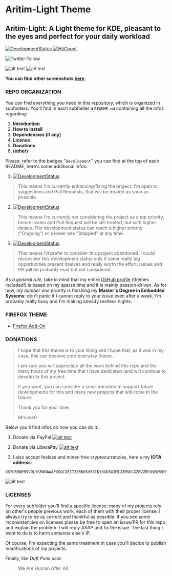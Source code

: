 # Aritim-Light Theme

## Aritim-Light: A Light theme for KDE, pleasant to the eyes and perfect for your daily workload

[![DevelopmentStatus](https://img.shields.io/badge/Development-Ongoing-brightgreen.svg)](https://img.shields.io/badge/Development-Ongoing-brightgreen.svg)
[![HitCount](http://hits.dwyl.com/Mrcuve0/Aritim-Light.svg)](http://hits.dwyl.com/Mrcuve0/Aritim-Light)

![Twitter Follow](https://img.shields.io/twitter/follow/Mrcuve0?label=Follow%20Me%21%20%40Mrcuve0&style=social)


![alt text](https://raw.githubusercontent.com/Mrcuve0/Aritim-Light/master/KDE/screenshots/Ver%3E0.7/Desktop.png)
![alt text](https://raw.githubusercontent.com/Mrcuve0/Aritim-Light/master/KDE/screenshots/Ver%3E0.7/Busy.png)

**You can find other screenshots [here](https://www.pling.com/p/1290466/).**

### **REPO ORGANIZATION**

You can find everything you need in this repository, which is organized in subfolders.
You'll find in each subfolder a `README.md` containing all the infos regarding:

1. **Introduction**
2. **How to install**
3. **Dependencies (if any)**
4. **License**
5. **Donations**
6. **(other)**

Please, refer to the badges "`development`" you can find at the top of each README, here's some additional infos:

1. [![DevelopmentStatus](https://img.shields.io/badge/Development-Ongoing-brightgreen.svg)](https://img.shields.io/badge/Development-Ongoing-brightgreen.svg)
> This means I'm currently enhancing/fixing the project. I'm open to suggestions and Pull Requests, that will be treated as soon as possible.
2. [![DevelopmentStatus](https://img.shields.io/badge/Development-Paused-yellow.svg)](https://img.shields.io/badge/Development-Paused-yellow.svg)
> This means I'm currently not considering the project as a top priority, hence issues and Pull Request will be still treated, but with higher delays. The development status can reach a higher priority ("Ongoing") or a lower one "Stopped" at any time.
3. [![DevelopmentStatus](https://img.shields.io/badge/Development-Stopped-red.svg)](https://img.shields.io/badge/Development-Stopped-red.svg)
> This means I'd prefer to consider this project abandoned. I could reconsider this development status only if some really big opportunities present itselves and really worth the effort. Issues and PR will be probably read but not considered.

*As a general rule*, take in mind that my entire [GitHub profile](https://github.com/Mrcuve0) (themes included!) is based on my sparse time and it is mainly passion-driven. As for now, *my number one priority* is finishing my **Master's Degree in Embedded Systems**: don't panic if I cannot reply to your issue even after a week, I'm probably really busy and I'm making already restless nights.

### **FIREFOX THEME**
* [Firefox Add-On](https://addons.mozilla.org/en-US/firefox/addon/aritim-light/)

### **DONATIONS**

> I hope that this theme is to your liking and I hope that, as it was in my case, this can become your everyday theme.
>
> I am sure you will appreciate all the work behind this repo and the many hours of my free time that I have dedicated (and will continue to devote) to this project.
> 
> If you want, you can consider a small donation to support future developments for this and many new projects that will come in the future.
>
> Thank you for your time.
> 
>Mrcuve0

Below you'll find infos on how you can do it:

1. Donate via PayPal [![alt text](https://www.paypal.com/en_US/i/btn/btn_donate_LG.gif)](https://paypal.me/mrcuve0)

2. Donate via LiberaPay [![alt text](https://liberapay.com/assets/widgets/donate.svg)](https://liberapay.com/Mrcuve0/donate)

3. I also accept feeless and miner-free cryptocurrencies, here's my **IOTA address**:
```
OSYUR9NE9SV9LYGFWOAWAPXSQCXEITZXRKHSVSXIKYXUUSGIMIJZMSKCXZBVZRYUVMVS9KYNENVZVVULADJWOUUYBX
```
![alt text](https://raw.githubusercontent.com/Mrcuve0/Aritim-Light/master/QRCode.jpg)

### **LICENSES**
For every subfolder you'll find a specific license: many of my projects rely on other's people previous work, each of them with their proper license.
I always try to be as correct and thankful as possible: if you see some inconsistencies on licenses please be free to open an issue/PR for this repo and explain the problem. I will reply ASAP and fix the issue. The last thing I want to do is to harm someone else's IP. 

Of course, I'm expecting the same treatment in case you'll decide to publish modifications of my projects.

Finally, like *Daft Punk* said:

> We Are Human After All